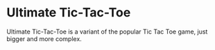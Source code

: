 # Ultimate Tic-Tac-Toe
Ultimate Tic-Tac-Toe is a variant of the popular Tic Tac Toe game, just bigger and more complex.
